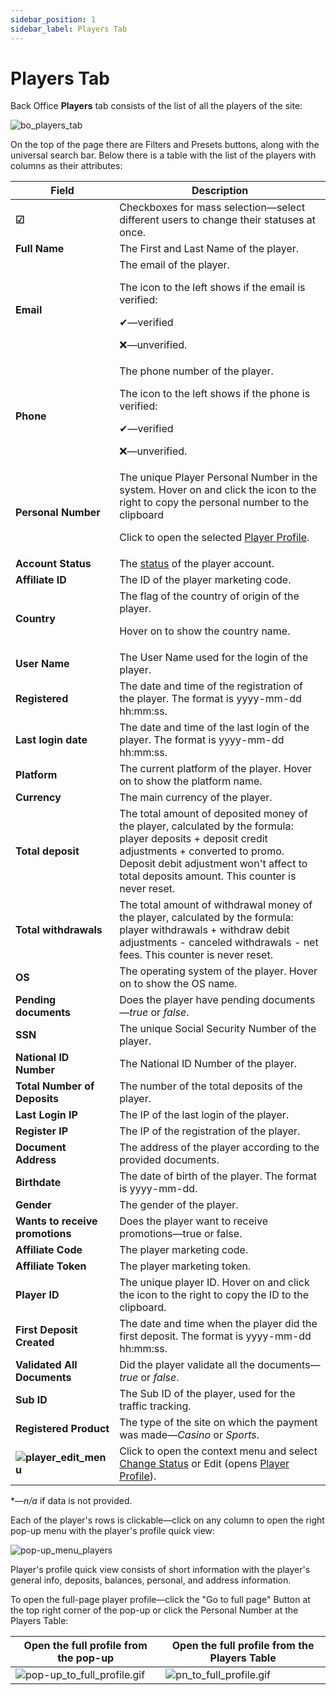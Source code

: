 ```yaml
---
sidebar_position: 1
sidebar_label: Players Tab
---
```


# Players Tab

Back Office **Players** tab consists of the list of all the players of the site:

![bo_players_tab](https://i.imgur.com/lYY649h.png)

On the top of the page there are Filters and Presets buttons, along with the universal search bar.
Below there is a table with the list of the players with columns as their attributes:

| Field | Description |
|-|-|
| **☑** | Checkboxes for mass selection&mdash;select different users to change their statuses at once. |
| **Full Name** | The First and Last Name of the player. |
| **Email** | The email of the player.<p>The icon to the left shows if the email is verified:</p><p>✔&mdash;verified</p><p>❌&mdash;unverified.</p> |
| **Phone** | The phone number of the player.<p>The icon to the left shows if the phone is verified:</p><p>✔&mdash;verified</p><p>❌&mdash;unverified.</p> |
| **Personal Number** | The unique Player Personal Number in the system. Hover on and click the icon to the right to copy the personal number to the clipboard<p>Click to open the selected [Player Profile](/docs/players/player-profile/profile-overview).</p> |
| **Account Status** | The [status](/docs/players/player-profile/profile-header#player-statuses) of the player account. |
| **Affiliate ID** | The ID of the player marketing code. |
| **Country** | The flag of the country of origin of the player.<p>Hover on to show the country name.</p> |
| **User Name** | The User Name used for the login of the player. |
| **Registered** | The date and time of the registration of the player. The format is yyyy-mm-dd hh:mm:ss. |
| **Last login date** | The date and time of the last login of the player. The format is yyyy-mm-dd hh:mm:ss. |
| **Platform** | The current platform of the player. Hover on to show the platform name. |
| **Currency** | The main currency of the player. |
| **Total deposit** | The total amount of deposited money of the player, calculated by the formula: player deposits + deposit credit adjustments + converted to promo. Deposit debit adjustment won't affect to total deposits amount. This counter is never reset. |
| **Total withdrawals** | The total amount of withdrawal money of the player, calculated by the formula: player withdrawals + withdraw debit adjustments - canceled withdrawals - net fees. This counter is never reset. |
| **OS** | The operating system of the player. Hover on to show the OS name. |
| **Pending documents** | Does the player have pending documents&mdash;*true* or *false*. |
| **SSN** | The unique Social Security Number of the player. |
| **National ID Number** | The National ID Number of the player. |
| **Total Number of Deposits** | The number of the total deposits of the player. |
| **Last Login IP** | The IP of the last login of the player. |
| **Register IP** | The IP of the registration of the player. |
| **Document Address** | The address of the player according to the provided documents. |
| **Birthdate** | The date of birth of the player. The format is yyyy-mm-dd. |
| **Gender** | The gender of the player. |
| **Wants to receive promotions** | Does the player want to receive promotions&mdash;true or false. |
| **Affiliate Code** | The player marketing code. |
| **Affiliate Token** | The player marketing token. |
| **Player ID** | The unique player ID. Hover on and click the icon to the right to copy the ID to the clipboard. |
| **First Deposit Created** | The date and time when the player did the first deposit. The format is yyyy-mm-dd hh:mm:ss. |
| **Validated All Documents** | Did the player validate all the documents&mdash;*true* or *false*. |
| **Sub ID** | The Sub ID of the player, used for the traffic tracking. |
| **Registered Product** | The type of the site on which the payment was made&mdash;*Casino* or *Sports*. |
| **![player_edit_menu](https://i.imgur.com/HrALxrY.png)** | Click to open the context menu and select [Change Status](/docs/players/player-profile/profile-header#change-status-pop-up) or Edit (opens [Player Profile](/docs/players/player-profile/profile-overview)). |

&ast;&mdash;*n/a* if data is not provided.

Each of the player's rows is clickable&mdash;click on any column to open the right pop-up menu with the player's profile quick view:

![pop-up_menu_players](https://i.imgur.com/YU0Rc9N.png)

Player's profile quick view consists of short information with the player's general info, deposits, balances, personal, and address information.

To open the full-page player profile&mdash;click the "Go to full page" Button at the top right corner of the pop-up or click the Personal Number at the Players Table:

| Open the full profile from the pop-up | Open the full profile from the Players Table |
|-|-|
| ![pop-up_to_full_profile.gif](https://i.imgur.com/t0u8hf1.gif) | ![pn_to_full_profile.gif](https://i.imgur.com/U7UaY0t.gif)|
